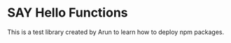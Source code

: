 # SAY Hello Functions 

This is a test library created by Arun to learn how to deploy npm packages. 